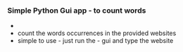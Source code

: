 ### Simple Python Gui app - to count words
 - 
 - count the words occurrences in the provided websites
 - simple to use - just run the - gui and type the website